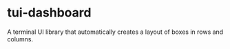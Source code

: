 # tui-dashboard

A terminal UI library that automatically creates a layout of boxes in rows and columns.
